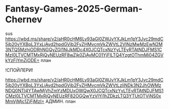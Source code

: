 # Fantasy-Games-2025-German-Chernev 
sus
https://wbd.ms/share/v2/aHR0cHM6Ly93aGl0ZWJvYXJkLm1pY3Jvc29mdC5jb20vYXBpL3YxLjAvd2hpdGVib2FyZHMvcmVkZWVtL2VlNzMwMzEwN2M3NTQ5MzhiODRhNGQyZGI1NjJkMDc4X0JCQTcxNzYyLTEyRTAtNDJFMS1CMzI0LTVCMTMxRjQyNEUzRF8wZjk0ZjAyMC01YjFlLTQ4YzgtOThmMi04ZGVkYzFiYmZjODE= план 

!СПОЙЛЕРИ!

https://wbd.ms/share/v2/aHR0cHM6Ly93aGl0ZWJvYXJkLm1pY3Jvc29mdC5jb20vYXBpL3YxLjAvd2hpdGVib2FyZHMvcmVkZWVtLzliNDk3N2JhOWMzNDQ0NTI4YTAwMjVhZmYzMDUxOWQwX0JCQTcxNzYyLTEyRTAtNDJFMS1CMzI0LTVCMTMxRjQyNEUzRF82OGQwYzVlYi1hZDkzLTQ3YTUtOTVjNS0xMmVjMjc1ZjFjMzI= АДМИН. план 
